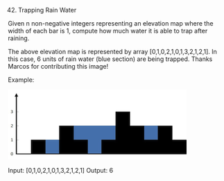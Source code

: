 42. Trapping Rain Water  

Given n non-negative integers representing an elevation map where the width of each bar is 1, compute how much water it is able to trap after raining.


The above elevation map is represented by array [0,1,0,2,1,0,1,3,2,1,2,1]. In this case, 6 units of rain water (blue section) are being trapped. Thanks Marcos for contributing this image!

Example:

![](mdImg/2020-03-22-13-49-53.png)

Input: [0,1,0,2,1,0,1,3,2,1,2,1]
Output: 6